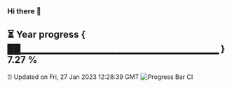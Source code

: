 ### Hi there 👋
⏳ Year progress { ██▁▁▁▁▁▁▁▁▁▁▁▁▁▁▁▁▁▁▁▁▁▁▁▁▁▁▁▁ } 7.27 %
---
⏰ Updated on Fri, 27 Jan 2023 12:28:39 GMT
![Progress Bar CI](https://github.com/liununu/liununu/workflows/Progress%20Bar%20CI/badge.svg)
